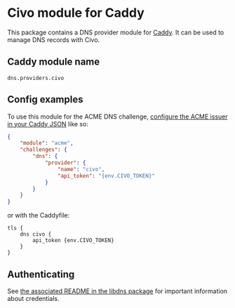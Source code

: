 Civo module for Caddy
===========================

This package contains a DNS provider module for [Caddy](https://github.com/caddyserver/caddy). It can be used to manage DNS records with Civo.

## Caddy module name

```
dns.providers.civo
```

## Config examples

To use this module for the ACME DNS challenge, [configure the ACME issuer in your Caddy JSON](https://caddyserver.com/docs/json/apps/tls/automation/policies/issuer/acme/) like so:

```json
{
	"module": "acme",
	"challenges": {
		"dns": {
			"provider": {
				"name": "civo",
				"api_token": "{env.CIVO_TOKEN}"
			}
		}
	}
}
```

or with the Caddyfile:

```
tls {
	dns civo {
		api_token {env.CIVO_TOKEN}
	}
}
```


## Authenticating

See [the associated README in the libdns package](https://github.com/libdns/civo) for important information about credentials.
